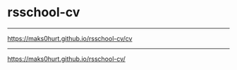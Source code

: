 # rsschool-cv

----

https://maks0hurt.github.io/rsschool-cv/cv

----

https://maks0hurt.github.io/rsschool-cv/

